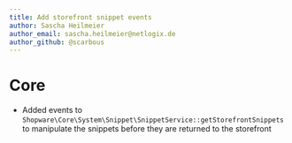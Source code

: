 ```yaml
---
title: Add storefront snippet events
author: Sascha Heilmeier
author_email: sascha.heilmeier@netlogix.de
author_github: @scarbous
---
```

# Core
* Added events to `Shopware\Core\System\Snippet\SnippetService::getStorefrontSnippets` to manipulate the snippets before they are returned to the storefront
